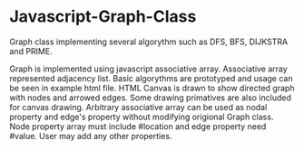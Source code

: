 # Javascript-Graph-Class
Graph class implementing several algorythm such as DFS, BFS, DIJKSTRA and PRIME.

Graph is implemented using javascript associative array. Associative array represented adjacency list. Basic algorythms are prototyped and usage can be seen in example html file.
HTML Canvas is drawn to show directed graph with nodes and arrowed edges. Some drawing primatives are also included for canvas drawing.
Arbitrary associative array can be used as nodal property and edge's property without modifying origional Graph class.
Node property array must include #location and edge property need #value. User may add any other properties.
